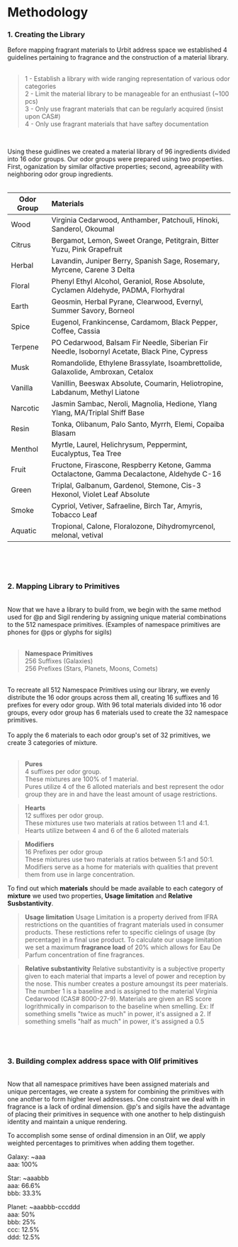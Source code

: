 # Methodology

### 1. Creating the Library

Before mapping fragrant materials to Urbit address space we established 4 guidelines pertaining to fragrance and the construction of a material library.
<br/>
<br/>

>1 - Establish a library with wide ranging representation of various odor categories <br/>
2 - Limit the material library to be manageable for an enthusiast (~100 pcs) <br/>
3 - Only use fragrant materials that can be regularly acquired (insist upon CAS#) <br/>
4 - Only use fragrant materials that have saftey documentation
<br/>

Using these guidlines we created a material library of 96 ingredients divided into 16 odor groups. Our odor groups were prepared using two properties. First, oganization by similar olfactive properties; second, agreeability with neighboring odor group ingredients.
<br/>
<br/>

| Odor Group | Materials                                        |
|------------|:-------------------------------------------------|
| Wood       |  Virginia Cedarwood, Anthamber, Patchouli, Hinoki, Sanderol, Okoumal | 
| Citrus     |  Bergamot, Lemon, Sweet Orange, Petitgrain, Bitter Yuzu, Pink Grapefruit |
| Herbal     |  Lavandin, Juniper Berry, Spanish Sage, Rosemary, Myrcene, Carene 3 Delta |
| Floral     |  Phenyl Ethyl Alcohol, Geraniol, Rose Absolute, Cyclamen Aldehyde, PADMA, Florhydral |
| Earth      |  Geosmin, Herbal Pyrane, Clearwood, Evernyl, Summer Savory, Borneol |
| Spice      |  Eugenol, Frankincense, Cardamom, Black Pepper, Coffee, Cassia |
| Terpene    |  PO Cedarwood, Balsam Fir Needle, Siberian Fir Needle, Isobornyl Acetate, Black Pine, Cypress |
| Musk       |  Romandolide, Ethylene Brassylate, Isoambrettolide, Galaxolide, Ambroxan, Cetalox |
| Vanilla    |  Vanillin, Beeswax Absolute, Coumarin, Heliotropine, Labdanum, Methyl Liatone |
| Narcotic   |  Jasmin Sambac, Neroli, Magnolia, Hedione, Ylang Ylang, MA/Triplal Shiff Base |
| Resin      |  Tonka, Olibanum, Palo Santo, Myrrh, Elemi, Copaiba Blasam |
| Menthol    |  Myrtle, Laurel, Helichrysum, Peppermint, Eucalyptus, Tea Tree |
| Fruit      |  Fructone, Firascone, Respberry Ketone, Gamma Octalactone, Gamma Decalactone, Aldehyde C-16 |
| Green      |  Triplal, Galbanum, Gardenol, Stemone, Cis-3 Hexonol, Violet Leaf Absolute |
| Smoke      |  Cypriol, Vetiver, Safraeline, Birch Tar, Amyris, Tobacco Leaf |
| Aquatic    |  Tropional, Calone, Floralozone, Dihydromyrcenol, melonal, vetival |
<br/>
<br/>
<br/>

### 2. Mapping Library to Primitives
<br/>
Now that we have a library to build from, we begin with the same method used for @p and Sigil rendering by assigning unique material combinations to the 512 namespace primitives. (Examples of namespace primitives are phones for @ps or glyphs for sigils)
<br/>
<br/>

> **Namespace Primitives**<br/>
256 Suffixes (Galaxies) <br/>
256 Prefixes (Stars, Planets, Moons, Comets)<br/>
<br/>
To recreate all 512 Namespace Primitives using our library, we evenly distribute the 16 odor groups across them all, creating 16 suffixes and 16 prefixes for every odor group. With 96 total materials divided into 16 odor groups, every odor group has 6 materials used to create the 32 namespace primitives. 
<br/>
<br/>
To apply the 6 materials to each odor group's set of 32 primitives, we create 3 categories of mixture.
<br/>
<br/>

>**Pures** <br/>
4 suffixes per odor group.<br/>
These mixtures are 100% of 1 material. <br/>
Pures utilize 4 of the 6 alloted materials and best represent the odor group they are in and have the least amount of usage restrictions.

>**Hearts** <br/>
12 suffixes per odor group. <br/>
These mixtures use two materials at ratios between 1:1 and 4:1. <br/>
Hearts utilize between 4 and 6 of the 6 alloted materials

>**Modifiers** <br/>
16 Prefixes per odor group <br/>
These mixtures use two materials at ratios between 5:1 and 50:1. <br/>
Modifiers serve as a home for materials with qualities that prevent them from use in large concentration.

To find out which **materials** should be made available to each category of **mixture** we used two properties, **Usage limitation** and **Relative Susbstantivity**.


>**Usage limitation**
Usage Limitation is a property derived from IFRA restrictions on the quantities of fragrant materials used in consumer products. These restictions refer to specific cielings of usage (by percentage) in a final use product. To calculate our usage limitation we set a maximum **fragrance load** of 20% which allows for Eau De Parfum concentration of fine fragrances.

>**Relative substantivity**
Relative substantivity is a subjective property given to each material that imparts a level of power and reception by the nose. This number creates a posture amoungst its peer materials. The number 1 is a baseline and is assigned to the material Virginia Cedarwood (CAS# 8000-27-9). Materials are given an RS score logrithmically in comparison to the baseline when smelling. Ex: If something smells "twice as much" in power, it's assigned a 2. If something smells "half as much" in power, it's assigned a 0.5
<br/>
<br/>

### 3. Building complex address space with Olif primitives
<br/>
Now that all namespace primitives have been assigned materials and unique percentages, we create a system for combining the primitives with one another to form higher level addresses. One constraint we deal with in fragrance is a lack of ordinal dimension. @p's and sigils have the advantage of placing their primitives in sequence with one another to help distinguish identity and maintain a unique rendering.

To accomplish some sense of ordinal dimension in an Olif, we apply weighted percentages to primitives when adding them together.

Galaxy: ~aaa <br/>
aaa: 100% <br/>

Star: ~aaabbb <br/>
aaa: 66.6% <br/>
bbb: 33.3% <br/>

Planet: ~aaabbb-cccddd <br/>
aaa: 50% <br/>
bbb: 25% <br/>
ccc: 12.5% <br/>
ddd: 12.5% <br/>
